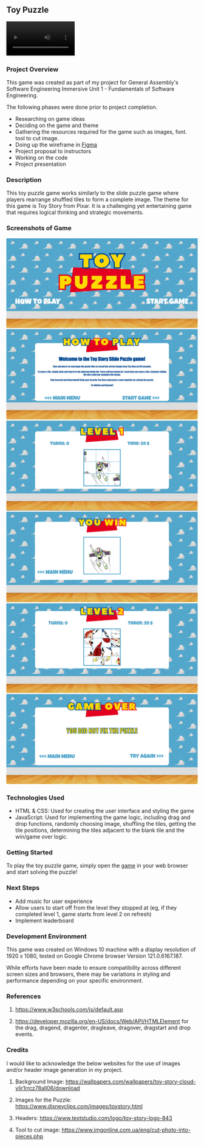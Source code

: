 ## Toy Puzzle

<video src='game-video/toy-puzzle-game.mp4' width=180></video>

### Project Overview

This game was created as part of my project for General Assembly's Software Engineering Immersive Unit 1 - Fundamentals of Software Engineering.

The following phases were done prior to project completion.

- Researching on game ideas
- Deciding on the game and theme
- Gathering the resources required for the game such as images, font. tool to cut image.
- Doing up the wireframe in [Figma](https://www.figma.com/file/h3fJhILv8lrjYmBFe2fqpJ/Toy-Puzzle?type=design&node-id=0-1&mode=design&t=6qomrLaxDyB7igRg-0)
- Project proposal to instructors
- Working on the code
- Project presentation

### Description

This toy puzzle game works similarly to the slide puzzle game where players rearrange shuffled tiles to form a complete image. The theme for this game is Toy Story from Pixar. It is a challenging yet entertaining game that requires logical thinking and strategic movements.

### Screenshots of Game

![index](game-screenshots/toy-puzzle.png)
![howtoplay](game-screenshots/how-to-play.png)
![game-3x3](game-screenshots/level-1.png)
![you-win](game-screenshots/you-win.png)
![game-4x4](game-screenshots/level-2.png)
![game-over](game-screenshots/game-over.png)

### Technologies Used

- HTML & CSS: Used for creating the user interface and styling the game
- JavaScript: Used for implementing the game logic, including drag and drop functions, randomly choosing image, shuffling the tiles, getting the tile positions, determining the tiles adjacent to the blank tile and the win/game over logic.

### Getting Started

To play the toy puzzle game, simply open the [game](https://odebear27.github.io/toy-puzzle/index.html) in your web browser and start solving the puzzle!

### Next Steps

- Add music for user experience
- Allow users to start off from the level they stopped at (eg, if they completed level 1, game starts from level 2 on refresh)
- Implement leaderboard

### Development Environment

This game was created on Windows 10 machine with a display resolution of 1920 x 1080, tested on Google Chrome browser Version 121.0.6167.187.

While efforts have been made to ensure compatibility across different screen sizes and browsers, there may be variations in styling and performance depending on your specific environment.

### References

1. https://www.w3schools.com/js/default.asp

2. https://developer.mozilla.org/en-US/docs/Web/API/HTMLElement for the drag, dragend, dragenter, dragleave, dragover, dragstart and drop events.

### Credits

I would like to acknowledge the below websites for the use of images and/or header image generation in my project.

1. Background Image: https://wallpapers.com/wallpapers/toy-story-cloud-vlir1rrcz78all06/download

2. Images for the Puzzle: https://www.disneyclips.com/images/toystory.html

3. Headers: https://www.textstudio.com/logo/toy-story-logo-843

4. Tool to cut image: https://www.imgonline.com.ua/eng/cut-photo-into-pieces.php
